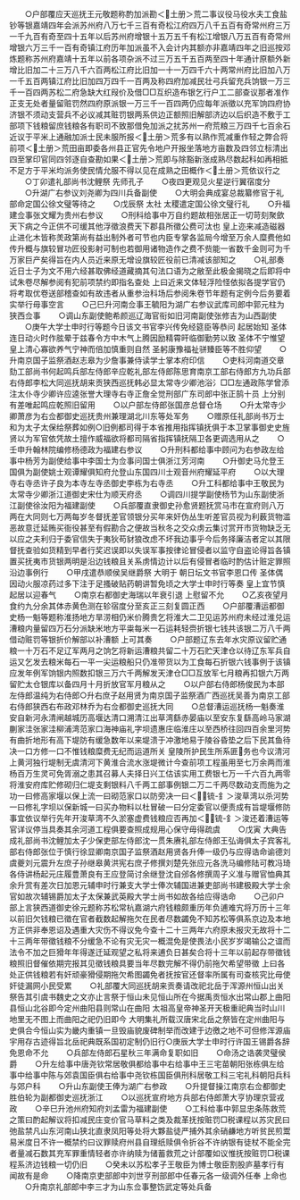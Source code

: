 <!-- { "loadSidebar": true } -->
　　○户部覆应天巡抚王元敬题称酌加派勘＜土册＞荒二事议役马役水夫工食盐钞等银嘉靖四年会派苏州府八万七千三百有奇松江府四万八千五百有奇常州府三万一千九百有奇至四十五年以后苏州府增银十五万五千有松江增银八万五百有奇常州增银六万三千一百有奇镇江府历年加派虽不入会计内其额亦非嘉靖四年之旧巡按邓炼题称苏州府嘉靖十五年以前各项杂派不过三万五千五百两至四十年通计原额外新增比旧加二十三万八千六百两松江府比旧加一十一万四千六十两常州府比旧加八万一千五百两镇江府比旧加四万四千一百两及称四府加减民壮弓兵留充兵饷银一万三千一百四两苏松二府急缺大红叚价及借□□互织造布银乞行户工二部查议那者准作正支无处者量留赃罚然四府原派银一万三千一百四两仍应每年派徵以充军饷四府协济银不须动支营兵不必议减其赃罚银两系供边正额照旧解部济边以后织造不敷于工部项下钱粮留庶钱粮各有职司不致那借免加派之扰苏州一府荒粮三万四千七百余石近议于平米上通融加派士民未服所报＜土册＞荒多有以熟作荒减重作轻之弊合将前项＜土册＞荒田亩即委各州县正官先令地户开报坐落地方亩数及四邻立标清出四至掌印官同四邻逐自查勘如果＜土册＞荒即与除豁新涨成熟尽数起科如再相抵不足方于平米均派务使民情允服不得以见在成熟之田概作＜土册＞荒依议行之
　　○丁卯遣礼部尚书沈鲤祭  先师孔子
　　○夜四更观见火星逆行翼宿度分
　　○升湖广右参议刘尧卿为四川兵备副使
　　○大明会典成宴总裁纂修官于礼部命定国公徐文璧等待之
　　○戊辰祭  太社  太稷遣定国公徐文璧行礼
　　○升福建佥事张文耀为贵州右参议
　　○刑科给事中万自约题故相张居正一切苛刻聚歛天下病之今正供不可缓其他浮徵浪费天下郡县所徵公费可汰也  皇上迩来减造磁器止进化木皆称羙政第尚有益出制外者可节也内臣专掌各监局今增至万余人糜费他如传升概与旗较冒功匠役影射可制也若御用诸物造作之费不赀能一省数千金则可为千万家巨产矣得旨在内人员近来原无增设旗较匠役前已清减该部知之
　　○礼部奏近日士子为文不用六经甚取佛经道藏摘其句法口语为之敝至此极金揭晓之后即将中试朱卷尽解参阅有犯前项禁约即指名查处  上曰近来文体轻浮险怪依拟各提学官仍将考取优卷送部稽查如有故违者从重参治科场后参阅朱卷节年题有定例今后务要着实举行毋事空言
　　○己巳升河南佥事王毓阳为湖广右参议武库司郎中郭元柱为狭西佥事
　　○调山东副使鲍希颜巡辽海官衔如旧河南副使张修吉为山西副使
　　○庚午大学士申时行等题今日该文书官李兴传免经筵臣等恭问  起居始知  圣体连日动火时作胘晕于兹春令方中木气上腾因励精霄旰临御勤劳以致  圣体不宁惟望  皇上清心寡欲养气宁神而倍加慎重则自然  圣躬康豫福祉骈臻臣等不胜仰望
　　○升南京国子监祭酒赵志皋为少詹事兼侍读学士掌本府印信
　　○吏科河南道交章劾工部尚书何起鸣兵部左侍郎辛应乾礼部左侍郎陈思育南京工部右侍郎方九功兵部右侍郎李松大同巡抚胡来贡狭西巡抚韩必显太常寺少卿池浴氵□□左通政陈学曾添注太仆寺少卿许应逵张誉大理寺右寺正詹全觉刑部广东司郎中张正鹄十员  上分别有差唯起鸣应乾照旧留用
　　○以户部左侍郎张国彦总督仓场
　　○升太常寺少卿萧彦为右佥都御史巡抚贵州兼理湖北川东等处军务
　　○赠原任礼部尚书万士和为太子太保给祭葬如例○旧例都司得于本省推用指挥镇抚俱于本卫掌事御史史旌贤以为军官依凭故土擅作威福欲将都司隔省指挥镇抚隔卫各更调选用从之
　　○壬申升翰林院编修杨德政为福建右参议
　　○升刑科都给事中顾问为右参政左给事中杨芳为副使给事中李国士为佥事问国士俱浙江芳河南
　　○升御史马允登王国俱为副使姚士观谭耀俱知府允登山东国四川士观音州府耀延平府
　　○以大理寺右寺丞许子良为本寺左寺丞御史李栋为右寺丞
　　○升工科都给事中王敬民为太常寺少卿浙江道御史宋仕为顺天府丞
　　○调四川提学副使杨节为山东副使浙江副使徐汝阳为福建副使
　　○兵部覆直隶御史孙愈贤题抚赏马市在宣府则八万两在大同则七万两每岁冬督抚差官领银分买年来奸伪丛生听差官员视为利薮货物滥恶故意迁延贿买衙役甚至有假勘合之便故当秋冬之交众虏云集讨赏开市货物缺乏无以应之夫利归于委官信失于夷狄苟豺狼改虑不坏我边事乎今后务择廉洁者定以其限督抚查验如货精到早者行奖迟误即以失误军事按律论冒侵者以监守自盗论得旨各镇置买抚夷市货银两明是沿边钱粮且关系虏情边计以后有侵冒者临时酌估计赃定罪照沿边事例行
　　○甲戌遣恭顺侯吴继爵祭  大明于  朝日坛文书官李恩口传  圣体偶因动火服凉药过多下注于足搔破贴药朝讲暂免顷之大学士申时行等奏  皇上宜节慎  起居以迎春气
　　○南京右都御史海瑞以年衰引退  上慰留不允
　　○乙亥夜望月食约九分余其体赤黄色测在轸宿度分至亥正三刻复圆正西
　　○户部覆漕运都御史杨一魁等题称淮扬地方旱涝相仍米价腾贵乞将淮大二卫见运苏州府未经过淮兑运漕粮内量留四万石分派缺米地方平粜每米一石运耗轻赍折银七钱共该银二万八千两借动赃罚等银折价解部以补漕额  上可其奏
　　○户部题辽东去年水灾原议留贮通粮一十万石不足辽军两月之饷乞将新运漕粮共留二十万石贮天津仓以待辽东军兵自运又乞发去粮米每石一平一尖运粮船只仍准带货以为工食每石折银六钱事例于该镇应发年例军饷银内照数扣银三万六千两解发天津仓□□互放军七月粮再扣银六万两留贮太仓银库以备四月十月折放官军月粮从之
　　○以户部右侍郎杨俊民为本部左侍郎温纯为右侍郎○升右庶子赵用贤为南京国子监祭酒广西巡抚吴善为南京工部右侍郎狭西右布政邓林乔为右佥都御史巡抚大同
　　○总督漕运巡抚杨一魁奏淮安自新河永清闸越城历高堰达清口溯清江出草湾繇赤晏庙以至安东复繇高岭马家湖蒯家洼张家洼柳浦湾范家口海神庙礼字坝遗惠庄临淮庄以至西桥往回四百余里河势有曲折地形有高下堤防有缓急数年以来堤溃于冲激地易于陵谷昏垫之后下民其鱼待决一口方修一口不惟钱粮糜费无纪而运道所关  皇陵所护民生所系匪务也今议清河上黄河独行堤制无虞清河下黄淮合流水涨堤微计今查前项工程虽用至七万余两而淮杨百万生灵可免胥溺之患其召募人夫择日兴工估该实用工费银七万一千六百九两零将淮安府库贮修砌归仁堤支剩银料八千两工部事例银二万二千两尽数动支而施为之功一曰修高家堰以保上流一曰砌范家口以防旁决一曰＜锍-釒＞浚草湾以杀河势一曰修礼字坝以保新城一曰买办物料以杜冒破一曰分定委官以便责成有旨堤堰修防事宜依议举行先年开浚草湾不久淤塞虚费钱粮应否再加＜锍-釒＞浚还着漕运等官详议停当具奏其余河道工程俱要查照成规用心保守毋得疏虞
　　○戊寅  大典告成礼部尚书沈鲤加太子少保吏部左侍郎沈一贯朱赓礼部左侍郎王弘诲俱太子宾客礼部右侍郎张位于慎行徐显卿南京国子监祭酒赵用贤各升俸一级仍与应得诰命谕德刘虞夔刘元震升左庶子孙继皋黄洪宪右庶子修撰刘楚先张应元各洗马编修陆可教冯琦各侍讲杨起元庄履豊萧良有王应登简讨余继登沈自邠各修撰周子义准与赠官恤典其余升赏有差次日加恩元辅申时行兼支大学士俸次辅国进兼吏部尚书建极殿大学士余官如故次辅锡爵加太子太保兼武英殿大学士尚书如故各给应得诰命
　　○己卯户部上言狭西道御史徐元题称苏松常杭嘉湖六府钱粮颇重历年负逋难宄将万历十三年以前旧欠钱粮已徵在官者截数起解拖欠在民者尽数蠲免不知苏松等俱系京边及本地方正供非奉恩诏及遇重大灾伤不得议免今查十二十三两年六府原未报灾无故将十二十三两年带徵钱粮不分缓急不论有灾无灾一概混免是使畏法小民岁岁竭输公之谊而法令不加之巨猾年年得遂迁延观望之私将来逋负日甚矣合将十三年以前起存带徵钱粮照旧督催依期完报其见徵钱粮具要当年尽数完解不得仍前拖欠希望带徵  上曰各处正供钱粮若有奸顽豪猾侵期拖欠希图蠲免者抚按官还督率所属有司查核究比毋使奸徒漏网小民受累
　　○礼部覆大同巡抚胡来贡奏请改祀北岳于浑源州恒山出关祭告其引虞书魏史之文亦止言祭于恒山未见恒山所在今据禹贡恒水出常山郡上曲阳县恒山北谷即今定州曲阳县则常山在曲阳  太祖高皇帝神圣开天极重祀典当时山川地里无不图上而曲阳之祀仍旧即今  大明集礼所载汉唐宋北岳之祭皆在定州曲阳与史俱合今恒山实为畿内重镇一旦毁庙貌废碑制举而改建于边徼之地不可但修浑源庙宇用存古迹得旨北岳祀典既系国初定制仍旧行○庚辰大学士申时行许国王锡爵各辞免恩命不允
　　○兵部左侍郎石星秋三年满命复职如旧
　　○命汤之诰袭灵璧侯爵
　　○升左给事中唐尧钦常居敬俱都给事中右给事中王三宅苗朝阳张栋俱左给事中给事中陈与郊袁国臣俱右给事中尧钦栋国臣俱刑科居敬工科三宅礼科朝阳兵科与郊户科
　　○升山东副使王俸为湖广右参政
　　○升提督操江南京右佥都御史胜伯轮为副都御史巡抚浙江
　　○以巡抚宣府地方兵部右侍郎萧大亨协理京营戎政
　　○辛巳升池州府知府刘孟雷为福建副使
　　○工科给事中郭显忠条陈救荒之策曰酌起解议将扣减民庄变价官马草料之类及裁革抚按赃罚□税课程以苏灾民曰弛盐禁凡山东河南山狭北直隶凤阳等处将大夥盐徒严捕外其余硝鹻地方听贫民煎鬻易米度日不许一概禁约曰议罪赎府州县自理纸赎俱令折谷不许纳银有徒杖不能全完者量减石数其充军罪重情轻者亦许纳赎为储蓄救荒之计部覆如议惟抚按赃罚□税课程系济边钱粮一切仍旧
　　○癸未以苏松孝子王敬臣为博士敬臣割股庐墓孝行有闻故有是命
　　○降南京吏部郎中刘世亨刑部郎中任春元各一级调外任奉  上命也
　　○升南京礼部郎中李三才为山东佥事整饬武定等处兵备
